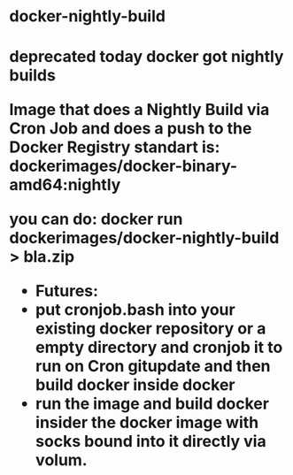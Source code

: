 docker-nightly-build
====================

<h1>deprecated today docker got nightly builds

Image that does a Nightly Build via Cron Job and does a push to the Docker Registry
standart is: dockerimages/docker-binary-amd64:nightly

you can do: docker run dockerimages/docker-nightly-build > bla.zip


* Futures:
* put cronjob.bash into your existing docker repository or a empty directory and cronjob it to run on Cron gitupdate and then build docker inside docker
* run the image and build docker insider the docker image with socks bound into it directly via volum.
